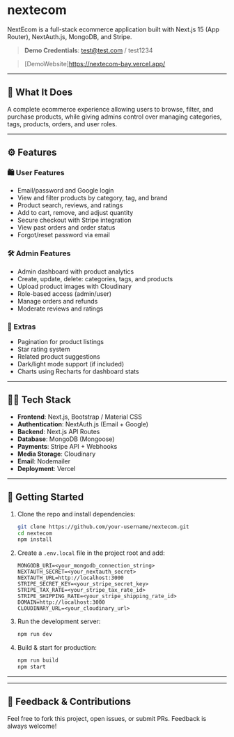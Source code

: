 # nextecom

NextEcom is a full-stack ecommerce application built with Next.js 15 (App Router), NextAuth.js, MongoDB, and Stripe.

> **Demo Credentials**: test@test.com / test1234

> [DemoWebsite]https://nextecom-bay.vercel.app/

---

## 📌 What It Does

A complete ecommerce experience allowing users to browse, filter, and purchase products, while giving admins control over managing categories, tags, products, orders, and user roles.

---

## ⚙️ Features

### 🛍️ User Features

- Email/password and Google login
- View and filter products by category, tag, and brand
- Product search, reviews, and ratings
- Add to cart, remove, and adjust quantity
- Secure checkout with Stripe integration
- View past orders and order status
- Forgot/reset password via email

### 🛠️ Admin Features

- Admin dashboard with product analytics
- Create, update, delete: categories, tags, and products
- Upload product images with Cloudinary
- Role-based access (admin/user)
- Manage orders and refunds
- Moderate reviews and ratings

### 🧩 Extras

- Pagination for product listings
- Star rating system
- Related product suggestions
- Dark/light mode support (if included)
- Charts using Recharts for dashboard stats

---

## 🧑‍💻 Tech Stack

- **Frontend**: Next.js, Bootstrap / Material CSS
- **Authentication**: NextAuth.js (Email + Google)
- **Backend**: Next.js API Routes
- **Database**: MongoDB (Mongoose)
- **Payments**: Stripe API + Webhooks
- **Media Storage**: Cloudinary
- **Email**: Nodemailer
- **Deployment**: Vercel

---

## 🚀 Getting Started

1. Clone the repo and install dependencies:

   ```bash
   git clone https://github.com/your-username/nextecom.git
   cd nextecom
   npm install
   ```

2. Create a `.env.local` file in the project root and add:

   ```env
   MONGODB_URI=<your_mongodb_connection_string>
   NEXTAUTH_SECRET=<your_nextauth_secret>
   NEXTAUTH_URL=http://localhost:3000
   STRIPE_SECRET_KEY=<your_stripe_secret_key>
   STRIPE_TAX_RATE=<your_stripe_tax_rate_id>
   STRIPE_SHIPPING_RATE=<your_stripe_shipping_rate_id>
   DOMAIN=http://localhost:3000
   CLOUDINARY_URL=<your_cloudinary_url>
   ```

3. Run the development server:

   ```bash
   npm run dev
   ```

4. Build & start for production:
   ```bash
   npm run build
   npm start
   ```

---

<!-- ## 📷 Screenshots

> *(Optional: Add UI screenshots of homepage, product list, cart, admin panel, etc.)* -->

---

## 📩 Feedback & Contributions

Feel free to fork this project, open issues, or submit PRs. Feedback is always welcome!

```

```
